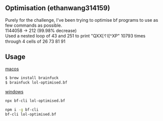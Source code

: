 ## Optimisation (ethanwang314159)
Purely for the challenge, I've been trying to optimise bf programs to use as few commands as possible.  
1144058 -> 212 (99.98% decrease)  
Used a nested loop of 43 and 251 to print "QXX[␦I[^XP" 10793 times through 4 cells of 26 73 81 91

## Usage

[macos](https://formulae.brew.sh/formula/brainfuck)
```bash
$ brew install brainfuck
$ brainfuck lol-optimised.bf
```

[windows](https://github.com/aapzu/bf-cli)
```bash
npx bf-cli lol-optimised.bf

npm i -g bf-cli
bf-cli lol-optimised.bf
```
